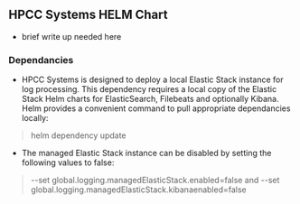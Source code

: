 ## HPCC Systems HELM Chart
- brief write up needed here
### Dependancies
- HPCC Systems is designed to deploy a local Elastic Stack instance for log processing. This dependency requires a local copy of the Elastic Stack Helm charts for ElasticSearch, Filebeats and optionally Kibana. Helm provides a convenient command to pull appropriate dependancies locally:
> helm dependency update

- The managed Elastic Stack instance can be  disabled by setting the following values to false:
>--set global.logging.managedElasticStack.enabled=false
and
>--set global.logging.managedElasticStack.kibanaenabled=false
